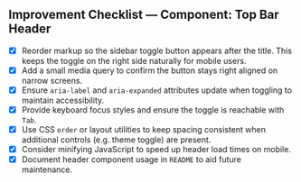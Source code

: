 ## Improvement Checklist — Component: Top Bar Header
- [x] Reorder markup so the sidebar toggle button appears after the title. This keeps the toggle on the right side naturally for mobile users.
- [x] Add a small media query to confirm the button stays right aligned on narrow screens.
- [x] Ensure `aria-label` and `aria-expanded` attributes update when toggling to maintain accessibility.
- [x] Provide keyboard focus styles and ensure the toggle is reachable with `Tab`.
- [x] Use CSS `order` or layout utilities to keep spacing consistent when additional controls (e.g. theme toggle) are present.
- [x] Consider minifying JavaScript to speed up header load times on mobile.
- [x] Document header component usage in `README` to aid future maintenance.
